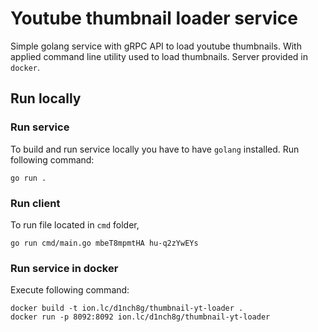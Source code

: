 # Youtube thumbnail loader service

Simple golang service with gRPC API to load youtube thumbnails. With applied command line utility used to load thumbnails. Server provided in `docker`.

## Run locally

### Run service

To build and run service locally you have to have `golang` installed. Run following command:


```shell
go run .
```

### Run client

To run file located in `cmd` folder, 

```
go run cmd/main.go mbeT8mpmtHA hu-q2zYwEYs
```

### Run service in docker

Execute following command:

```
docker build -t ion.lc/d1nch8g/thumbnail-yt-loader .
docker run -p 8092:8092 ion.lc/d1nch8g/thumbnail-yt-loader
```
